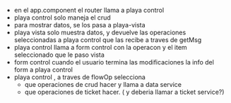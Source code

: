 - en el app.component el router llama a playa control
- playa control solo maneja el crud
- para mostrar datos, se los pasa a playa-vista
- playa vista solo muestra datos, y devuelve las operaciones seleccionadas a playa control que las recibe a traves de getMsg
- playa control llama a form control con la operacon y el item seleccionado que le paso vista
- form control cuando el usuario termina las modificaciones la info del form a playa control
- playa control , a traves de flowOp selecciona
  - que operaciones de crud hacer y llama a data service
  - que operaciones de ticket hacer. ( y deberia llamar a ticket service?)